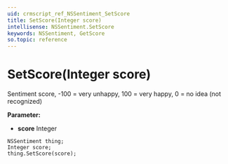 ```yaml
---
uid: crmscript_ref_NSSentiment_SetScore
title: SetScore(Integer score)
intellisense: NSSentiment.SetScore
keywords: NSSentiment, GetScore
so.topic: reference
---
```


# SetScore(Integer score)

Sentiment score, -100 = very unhappy, 100 = very happy, 0 = no idea (not recognized)

**Parameter:** 
 - **score** Integer

```crmscript
NSSentiment thing;
Integer score;
thing.SetScore(score);
```

